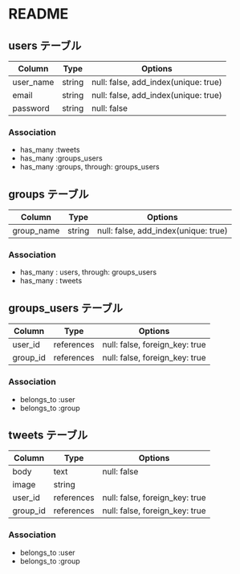 # README

## users テーブル

| Column    | Type   | Options                              |
| --------- | ------ | ------------------------------------ |
| user_name | string | null: false, add_index(unique: true) |
| email     | string | null: false, add_index(unique: true) |
| password  | string | null: false                          |

### Association

- has_many :tweets
- has_many :groups_users
- has_many :groups, through: groups_users

## groups テーブル

| Column     | Type   | Options                              |
| ---------- | ------ | ------------------------------------ |
| group_name | string | null: false, add_index(unique: true) |

### Association

- has_many : users, through: groups_users
- has_many : tweets

## groups_users テーブル

| Column   | Type       | Options                        |
| -------- | ---------- | ------------------------------ |
| user_id  | references | null: false, foreign_key: true |
| group_id | references | null: false, foreign_key: true |

### Association

- belongs_to :user
- belongs_to :group

## tweets テーブル

| Column   | Type       | Options                        |
| -------- | ---------- | ------------------------------ |
| body     | text       | null: false                    |
| image    | string     |
| user_id  | references | null: false, foreign_key: true |
| group_id | references | null: false, foreign_key: true |

### Association

- belongs_to :user
- belongs_to :group
